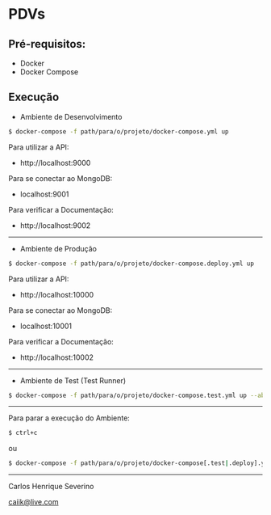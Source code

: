 # PDVs

## Pré-requisitos:

*   Docker
*   Docker Compose

## Execução

*   Ambiente de Desenvolvimento

```sh
$ docker-compose -f path/para/o/projeto/docker-compose.yml up
```

Para utilizar a API:

*   http://localhost:9000

Para se conectar ao MongoDB:

*   localhost:9001

Para verificar a Documentação:

*   http://localhost:9002

---

*   Ambiente de Produção

```sh
$ docker-compose -f path/para/o/projeto/docker-compose.deploy.yml up
```

Para utilizar a API:

*   http://localhost:10000

Para se conectar ao MongoDB:

*   localhost:10001

Para verificar a Documentação:

*   http://localhost:10002

---

*   Ambiente de Test (Test Runner)

```sh
$ docker-compose -f path/para/o/projeto/docker-compose.test.yml up --abort-on-container-exit
```

---

Para parar a execução do Ambiente:

```sh
$ ctrl+c
```

ou

```sh
$ docker-compose -f path/para/o/projeto/docker-compose[.test|.deploy].yml down
```

---

Carlos Henrique Severino

caiik@live.com
